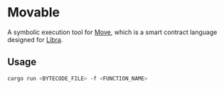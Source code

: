 # Movable

A symbolic execution tool for [Move](https://github.com/libra/language), which is a smart contract language designed for [Libra](https://libra.org).

## Usage

```sh
cargo run <BYTECODE_FILE> -f <FUNCTION_NAME>
```

